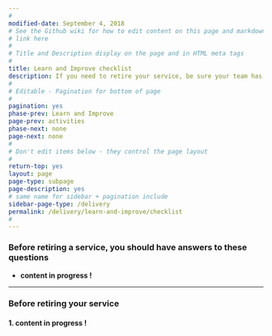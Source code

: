 ```yaml
---
#
modified-date: September 4, 2018
# See the Github wiki for how to edit content on this page and markdown styles you can use:
# link here
#
# Title and Description display on the page and in HTML meta tags
#
title: Learn and Improve checklist
description: If you need to retire your service, be sure your team has a plan to inform users, including what happens to their data and how they can meet the needs your service previously met for them.
#
# Editable - Pagination for bottom of page
#
pagination: yes
phase-prev: Learn and Improve
page-prev: activities
phase-next: none
page-next: none
#
# Don't edit items below - they control the page layout
#
return-top: yes
layout: page
page-type: subpage
page-description: yes
# same name for sidebar + pagination include
sidebar-page-type: /delivery
permalink: /delivery/learn-and-improve/checklist
#
---
```


### Before retiring a service, you should have answers to these questions


<div class="bullet-checkmark" markdown="1">


* **content in progress !**


</div>

<hr>

### Before retiring your service

#### 1. content in progress !

<br/>

